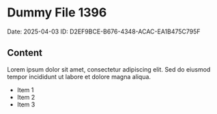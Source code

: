 # Dummy File 1396

Date: 2025-04-03
ID: D2EF9BCE-B676-4348-ACAC-EA1B475C795F

## Content

Lorem ipsum dolor sit amet, consectetur adipiscing elit.
Sed do eiusmod tempor incididunt ut labore et dolore magna aliqua.

* Item 1
* Item 2
* Item 3
